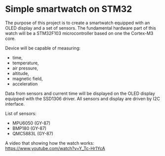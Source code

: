 # Simple smartwatch on STM32

The purpose of this project is to create a smartwatch equipped with an OLED display and a set of sensors. The fundamental hardware part of this watch will be a STM32F103 microcontroller based on one the Cortex-M3 core.

Device will be capable of measuring:
- time,
- temperature,
- air pressure,
- altitude,
- magnetic field,
- acceleration


Data from sensors and current time will be displayed on the OLED display equipped with the SSD1306 driver. All sensors and display are driven by I2C interface.

List of sensors:
- MPU6050 (GY-87)
- BMP180 (GY-87)
- QMC5883L (GY-87)

A video that showing how the watch works:
https://www.youtube.com/watch?v=Y_Tc-Hr1YcA
